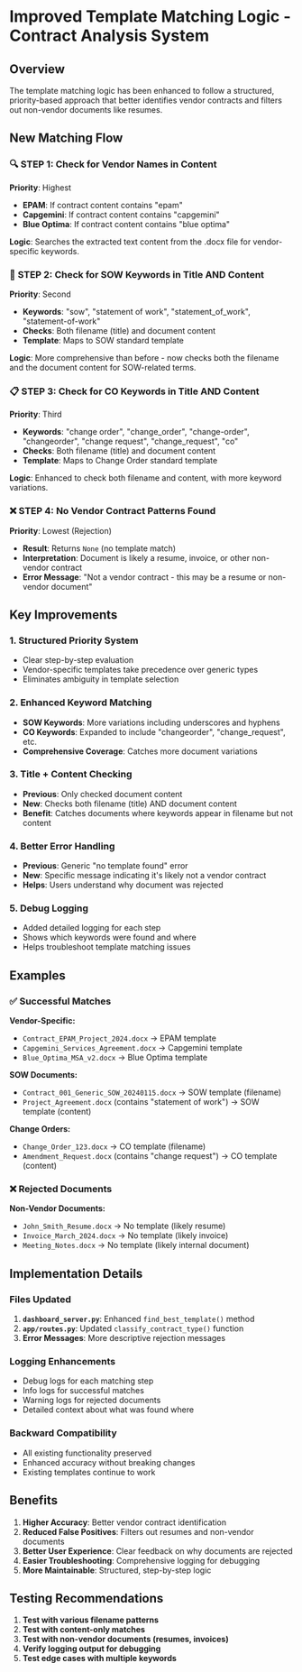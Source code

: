 # Improved Template Matching Logic - Contract Analysis System

## Overview
The template matching logic has been enhanced to follow a structured, priority-based approach that better identifies vendor contracts and filters out non-vendor documents like resumes.

## New Matching Flow

### 🔍 **STEP 1: Check for Vendor Names in Content**
**Priority**: Highest
- **EPAM**: If contract content contains "epam"
- **Capgemini**: If contract content contains "capgemini"  
- **Blue Optima**: If contract content contains "blue optima"

**Logic**: Searches the extracted text content from the .docx file for vendor-specific keywords.

### 📄 **STEP 2: Check for SOW Keywords in Title AND Content**
**Priority**: Second
- **Keywords**: "sow", "statement of work", "statement_of_work", "statement-of-work"
- **Checks**: Both filename (title) and document content
- **Template**: Maps to SOW standard template

**Logic**: More comprehensive than before - now checks both the filename and the document content for SOW-related terms.

### 📋 **STEP 3: Check for CO Keywords in Title AND Content**
**Priority**: Third
- **Keywords**: "change order", "change_order", "change-order", "changeorder", "change request", "change_request", "co"
- **Checks**: Both filename (title) and document content
- **Template**: Maps to Change Order standard template

**Logic**: Enhanced to check both filename and content, with more keyword variations.

### ❌ **STEP 4: No Vendor Contract Patterns Found**
**Priority**: Lowest (Rejection)
- **Result**: Returns `None` (no template match)
- **Interpretation**: Document is likely a resume, invoice, or other non-vendor contract
- **Error Message**: "Not a vendor contract - this may be a resume or non-vendor document"

## Key Improvements

### 1. **Structured Priority System**
- Clear step-by-step evaluation
- Vendor-specific templates take precedence over generic types
- Eliminates ambiguity in template selection

### 2. **Enhanced Keyword Matching**
- **SOW Keywords**: More variations including underscores and hyphens
- **CO Keywords**: Expanded to include "changeorder", "change_request", etc.
- **Comprehensive Coverage**: Catches more document variations

### 3. **Title + Content Checking**
- **Previous**: Only checked document content
- **New**: Checks both filename (title) AND document content
- **Benefit**: Catches documents where keywords appear in filename but not content

### 4. **Better Error Handling**
- **Previous**: Generic "no template found" error
- **New**: Specific message indicating it's likely not a vendor contract
- **Helps**: Users understand why document was rejected

### 5. **Debug Logging**
- Added detailed logging for each step
- Shows which keywords were found and where
- Helps troubleshoot template matching issues

## Examples

### ✅ **Successful Matches**

**Vendor-Specific:**
- `Contract_EPAM_Project_2024.docx` → EPAM template
- `Capgemini_Services_Agreement.docx` → Capgemini template
- `Blue_Optima_MSA_v2.docx` → Blue Optima template

**SOW Documents:**
- `Contract_001_Generic_SOW_20240115.docx` → SOW template (filename)
- `Project_Agreement.docx` (contains "statement of work") → SOW template (content)

**Change Orders:**
- `Change_Order_123.docx` → CO template (filename)
- `Amendment_Request.docx` (contains "change request") → CO template (content)

### ❌ **Rejected Documents**

**Non-Vendor Documents:**
- `John_Smith_Resume.docx` → No template (likely resume)
- `Invoice_March_2024.docx` → No template (likely invoice)
- `Meeting_Notes.docx` → No template (likely internal document)

## Implementation Details

### Files Updated
1. **`dashboard_server.py`**: Enhanced `find_best_template()` method
2. **`app/routes.py`**: Updated `classify_contract_type()` function
3. **Error Messages**: More descriptive rejection messages

### Logging Enhancements
- Debug logs for each matching step
- Info logs for successful matches
- Warning logs for rejected documents
- Detailed context about what was found where

### Backward Compatibility
- All existing functionality preserved
- Enhanced accuracy without breaking changes
- Existing templates continue to work

## Benefits

1. **Higher Accuracy**: Better vendor contract identification
2. **Reduced False Positives**: Filters out resumes and non-vendor documents
3. **Better User Experience**: Clear feedback on why documents are rejected
4. **Easier Troubleshooting**: Comprehensive logging for debugging
5. **More Maintainable**: Structured, step-by-step logic

## Testing Recommendations

1. **Test with various filename patterns**
2. **Test with content-only matches**
3. **Test with non-vendor documents (resumes, invoices)**
4. **Verify logging output for debugging**
5. **Test edge cases with multiple keywords** 
